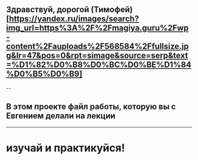 ## Здравствуй, дорогой (Тимофей)[https://yandex.ru/images/search?img_url=https%3A%2F%2Fmagiya.guru%2Fwp-content%2Fauploads%2F568584%2Ffullsize.jpg&lr=47&pos=0&rpt=simage&source=serp&text=%D1%82%D0%B8%D0%BC%D0%BE%D1%84%D0%B5%D0%B9]
--

## В этом проекте файл работы, которую вы с Евгением делали на лекции

---

# изучай и практикуйся!
